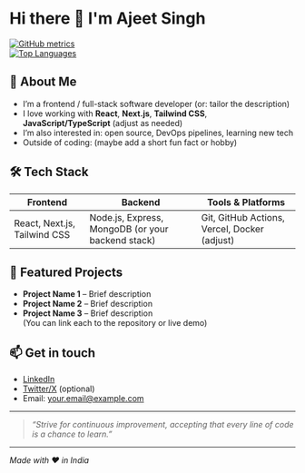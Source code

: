 # Hi there 👋 I'm Ajeet Singh

[![GitHub metrics](https://metrics.lecoq.io/AjeetSingh21?template=classic&show_icons=true&locale=en&hide_border=true)](https://metrics.lecoq.io/AjeetSingh21)  
[![Top Languages](https://github-readme-stats.vercel.app/api/top-langs/?username=AjeetSingh21&layout=compact&hide_border=true&theme=dark)](https://github.com/AjeetSingh21)  

## 🚀 About Me  
- I’m a frontend / full-stack software developer (or: tailor the description)  
- I love working with **React**, **Next.js**, **Tailwind CSS**, **JavaScript/TypeScript** (adjust as needed)  
- I’m also interested in: open source, DevOps pipelines, learning new tech  
- Outside of coding: (maybe add a short fun fact or hobby)  

## 🛠️ Tech Stack  
| Frontend | Backend | Tools & Platforms |
|----------|---------|------------------|
| React, Next.js, Tailwind CSS | Node.js, Express, MongoDB (or your backend stack) | Git, GitHub Actions, Vercel, Docker (adjust) |

## 📂 Featured Projects  
- **Project Name 1** – Brief description  
- **Project Name 2** – Brief description  
- **Project Name 3** – Brief description  
(You can link each to the repository or live demo)

## 📫 Get in touch  
- [LinkedIn](https://www.linkedin.com/in/your-link)  
- [Twitter/X](https://twitter.com/yourhandle) (optional)  
- Email: your.email@example.com  

---

> *“Strive for continuous improvement, accepting that every line of code is a chance to learn.”*

---

*Made with ❤️ in India*

